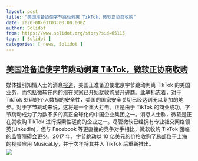 ```yaml
---
layout: post
title: "美国准备迫使字节跳动剥离 TikTok，微软正协商收购"
date: 2020-08-01T03:00:00.000Z
author: Solidot
from: https://www.solidot.org/story?sid=65115
tags: [ Solidot ]
categories: [ news, Solidot ]
---
```

<!--1596250800000-->
[美国准备迫使字节跳动剥离 TikTok，微软正协商收购](https://www.solidot.org/story?sid=65115)
------

<div>
媒体援引知情人士的消息<a href="https://cn.reuters.com/article/us-tiktok-msft-ma-talk-0801-idCNKCS24X3BL"><u>报道</u></a>，美国正准备迫使北京字节跳动剥离 TikTok 的美国业务，而包括微软在内的潜在买家已开始就收购展开磋商。此举标志着，对于 TikTok 处理的个人数据的安全性，美国的国家安全关切已经达到无以复加的地步。对于字节跳动来说，这将是一个重大打击。正是由于 TikTok 的商业成功，字节跳动成为了为数不多的真正全球化的中国企业集团之一。消息人士称，微软是正在就收购 TikTok 进行探索性磋商的企业之一。尽管微软已经拥有专业社交网络领英(LinkedIn)，但与 Facebook 等更直接的竞争对手相比，微软收购 TikTok 面临的监管障碍会更少。2017 年，字节跳动以 10 亿美元的价格收购了总部位于上海的视频应用 Musical.ly，并于次年将其并入 TikTok 后重新推出。                      <img src="https://img.solidot.org//0/446/liiLIZF8Uh6yM.jpg" style="display:block;margin:5px 0" referrerpolicy="no-referrer">
</div>
